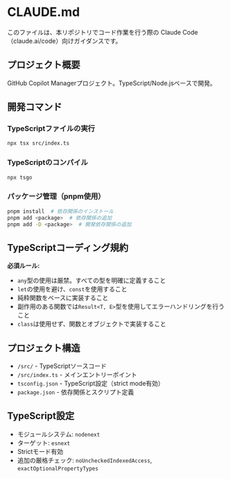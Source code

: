 # CLAUDE.md

このファイルは、本リポジトリでコード作業を行う際の Claude Code（claude.ai/code）向けガイダンスです。

## プロジェクト概要

GitHub Copilot Managerプロジェクト。TypeScript/Node.jsベースで開発。

## 開発コマンド

### TypeScriptファイルの実行
```bash
npx tsx src/index.ts
```

### TypeScriptのコンパイル
```bash
npx tsgo
```

### パッケージ管理（pnpm使用）
```bash
pnpm install  # 依存関係のインストール
pnpm add <package>  # 依存関係の追加
pnpm add -D <package>  # 開発依存関係の追加
```

## TypeScriptコーディング規約

**必須ルール:**
- `any`型の使用は厳禁。すべての型を明確に定義すること
- `let`の使用を避け、`const`を使用すること
- 純粋関数をベースに実装すること
- 副作用のある関数では`Result<T, E>`型を使用してエラーハンドリングを行うこと
- `class`は使用せず、関数とオブジェクトで実装すること

## プロジェクト構造

- `/src/` - TypeScriptソースコード
- `/src/index.ts` - メインエントリーポイント
- `tsconfig.json` - TypeScript設定（strict mode有効）
- `package.json` - 依存関係とスクリプト定義

## TypeScript設定

- モジュールシステム: `nodenext`
- ターゲット: `esnext`
- Strictモード有効
- 追加の厳格チェック: `noUncheckedIndexedAccess`, `exactOptionalPropertyTypes`
